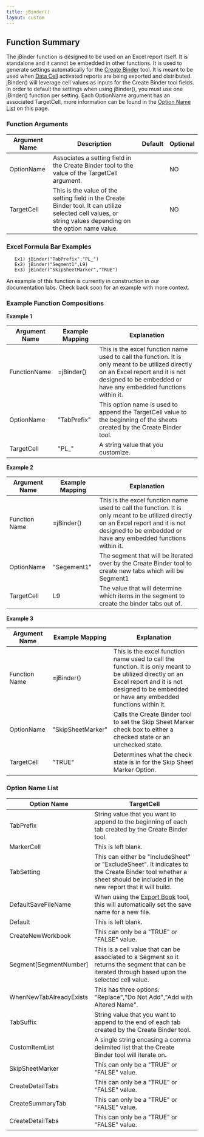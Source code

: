 ```yaml
---
title: jBinder()
layout: custom
---
```


## Function Summary

The jBinder function is designed to be used on an Excel report itself. It is standalone and it cannot be embedded in other functions. It is used to generate settings automatically for the [Create Binder]() tool. It is meant to be used when [Data Cell]() activated reports are being exported and distributed. jBinder() will leverage cell values as inputs for the Create Binder tool fields. In order to default the settings when using jBinder(), you must use one jBinder() function per setting. Each OptionName argument has an associated TargetCell, more information can be found in the [Option Name List](jBinder_61702552.html#option-name-list) on this page.

### Function Arguments

| Argument Name | Description | Default | Optional |
|---------------|-------------|---------|----------|
| OptionName    | Associates a setting field in the Create Binder tool to the value of the TargetCell argument.                                                         |         | NO       |
| TargetCell    | This is the value of the setting field in the Create Binder tool. It can utilize selected cell values, or string values depending on the option name value.|         | NO       |

### Excel Formula Bar Examples

```Excel
   Ex1) jBinder("TabPrefix","PL_")
   Ex2) jBinder("Segment1",L9)
   Ex3) jBinder("SkipSheetMarker","TRUE")
```
An example of this function is currently in construction in our documentation labs. Check back soon for an example with more context.

### Example Function Compositions

**Example 1**

| Argument Name | Example Mapping | Explanation |
|---------------|-----------------|-------------|
| FunctionName  | =jBinder()      |This is the excel function name used to call the function. It is only meant to be utilized directly on an Excel report and it is not designed to be embedded or have any embedded functions within it.|
| OptionName    | "TabPrefix"     |This option name is used to append the TargetCell value to the beginning of the sheets created by the Create Binder tool. |
| TargetCell    | "PL_"           |A string value that you customize.|

**Example 2**

| Argument Name |  Example Mapping  | Explanation |
|---------------|-------------------|-------------|
| Function Name | =jBinder()        |This is the excel function name used to call the function. It is only meant to be utilized directly on an Excel report and it is not designed to be embedded or have any embedded functions within it.|
| OptionName    | "Segement1"       |The segment that will be iterated over by the Create Binder tool to create new tabs which will be Segment1|
| TargetCell    | L9                |The value that will determine which items in the segment to create the binder tabs out of.|

**Example 3**

| Argument Name |  Example Mapping  | Explanation |
|---------------|-------------------|-------------|
| Function Name | =jBinder()        |This is the excel function name used to call the function. It is only meant to be utilized directly on an Excel report and it is not designed to be embedded or have any embedded functions within it.|
| OptionName    | "SkipSheetMarker" |Calls the Create Binder tool to set the Skip Sheet Marker check box to either a checked state or an unchecked state.|
| TargetCell    | "TRUE"            |Determines what the check state is in for the Skip Sheet Marker Option.|

### Option Name List 

| Option Name                  | TargetCell |
|------------------------------|------------|
| TabPrefix                    | String value that you want to append to the beginning of each tab created by the Create Binder tool.|
| MarkerCell                   | This is left blank.|
| TabSetting                   | This can either be "IncludeSheet" or "ExcludeSheet". It indicates to the Create Binder tool whether a sheet should be included in the new report that it will build.|
| DefaultSaveFileName          | When using the [Export Book]() tool, this will automatically set the save name for a new file.           |
| Default                      | This is left blank.|
| CreateNewWorkbook            | This can only be a "TRUE" or "FALSE" value.            |
| Segment[SegmentNumber]       | This is a cell value that can be associated to a Segment so it returns the segment that can be iterated through based upon the selected cell value.|
| WhenNewTabAlreadyExists      | This has three options: "Replace","Do Not Add","Add with Altered Name". |
| TabSuffix                    | String value that you want to append to the end of each tab created by the Create Binder tool.|
| CustomItemList               | A single string encasing a comma delimited list that the Create Binder tool will iterate on.|
| SkipSheetMarker              | This can only be a "TRUE" or "FALSE" value.           |
| CreateDetailTabs             | This can only be a "TRUE" or "FALSE" value.           |
| CreateSummaryTab             | This can only be a "TRUE" or "FALSE" value.           |
| CreateDetailTabs             | This can only be a "TRUE" or "FALSE" value.           |
